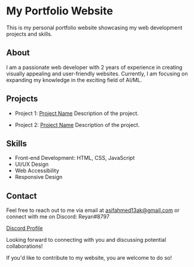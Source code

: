 # My Portfolio Website

This is my personal portfolio website showcasing my web development projects and skills.

## About

I am a passionate web developer with 2 years of experience in creating visually appealing and user-friendly websites. Currently, I am focusing on expanding my knowledge in the exciting field of AI/ML.

## Projects

- Project 1: [Project Name](link-to-project)
  Description of the project.

- Project 2: [Project Name](link-to-project)
  Description of the project.

## Skills

- Front-end Development: HTML, CSS, JavaScript
- UI/UX Design
- Web Accessibility
- Responsive Design

## Contact

Feel free to reach out to me via email at asifahmed13ak@gmail.com or connect with me on Discord: Reyan#8797

[Discord Profile](https://discord.com/users/879714530769391686)

Looking forward to connecting with you and discussing potential collaborations!

If you'd like to contribute to my website, you are welcome to do so!
